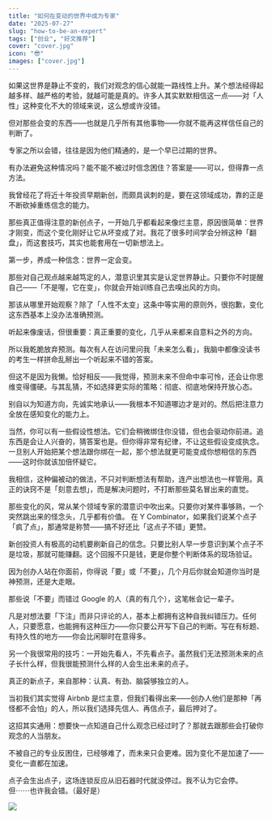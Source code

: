 ```yaml
---
title: "如何在变动的世界中成为专家"
date: "2025-07-27"
slug: "how-to-be-an-expert"
tags: ["创业", "好文推荐"]
cover: "cover.jpg"
icon: "😎"
images: ["cover.jpg"]
---
```

如果这世界是静止不变的，我们对观念的信心就能一路线性上升。某个想法经得起越多样、越严格的考验，就越可能是真的。许多人其实默默相信这一点——对「人性」这种变化不大的领域来说，这么想或许没错。



但对那些会变的东西——也就是几乎所有其他事物——你就不能再这样信任自己的判断了。



专家之所以会错，往往是因为他们精通的，是一个早已过期的世界。



有办法避免这种情况吗？能不能不被过时信念困住？答案是——可以，但得靠一点方法。



我曾经花了将近十年投资早期新创，而颇具讽刺的是，要在这领域成功，靠的正是不断砍掉重练信念的能力。



那些真正值得注意的新创点子，一开始几乎都看起来像烂主意，原因很简单：世界才刚变，而这个变化刚好让它从坏变成了对。我花了很多时间学会分辨这种「翻盘」，而这套技巧，其实也能套用在一切新想法上。



第一步，养成一种信念：世界一定会变。



那些对自己观点越来越笃定的人，潜意识里其实是认定世界静止。只要你不时提醒自己——「不是喔，它在变」，你就会开始训练自己去嗅出风的方向。



那该从哪里开始观察？除了「人性不太变」这条中等实用的原则外，很抱歉，变化这东西基本上没办法准确预测。



听起来像废话，但很重要：真正重要的变化，几乎从来都来自意料之外的方向。



所以我乾脆放弃预测。每次有人在访问里问我「未来怎么看」，我脑中都像没读书的考生一样拼命乱掰出一个听起来不错的答案。



但这不是因为我懒。恰好相反——我觉得，预测未来不但命中率可怜，还会让你思维变得僵硬。与其乱猜，不如选择更实际的策略：彻底、彻底地保持开放心态。



别自以为知道方向，先诚实地承认——我根本不知道哪边才是对的。然后把注意力全放在感知变化的能力上。



当然，你可以有一些假设性想法。它们会稍微绑住你没错，但也会驱动你前进。追东西是会让人兴奋的，猜答案也是。但你得非常有纪律，不让这些假设变成执念。
一旦别人开始把某个想法跟你绑在一起，那个想法就更可能变成你想相信的东西——这时你就该加倍怀疑它。



我相信，这种偏被动的做法，不只对判断想法有帮助，连产出想法也一样管用。真正的诀窍不是「刻意去想」，而是解决问题时，不打断那些莫名冒出来的直觉。



那些变化的风，常从某个领域专家的潜意识中吹出来。只要你对某件事够熟，一个突然跳出来的怪念头，几乎都有价值。
在 Y Combinator，如果我们说某个点子「疯了点」，那通常是称赞——搞不好还比「这点子不错」更赞。



新创投资人有极高的动机要刷新自己的信念。只要比别人早一步意识到某个点子不是垃圾，那就可能赚翻。这个回报不只是钱，更是你整个判断体系的现场验证。



因为创办人站在你面前，你得说「要」或「不要」，几个月后你就会知道你当时是神预测，还是大走眼。



那些说「不要」而错过 Google 的人（真的有几个），这笔帐会记一辈子。



凡是对想法要「下注」而非只评论的人，基本上都拥有这种自我纠错压力。任何人，只要愿意，也能拥有这种压力——你只要公开写下自己的判断。写在有标题、有持久性的地方——你会比闲聊时在意得多。



另一个我很常用的技巧：一开始先看人，不先看点子。虽然我们无法预测未来的点子长什么样，但我很能预测什么样的人会生出未来的点子。



真正的新点子，来自那种：认真、有劲、脑袋够独立的人。



当初我们其实觉得 Airbnb 是烂主意，但我们看得出来——创办人他们是那种「再怪都不会怕」的人，所以我们选择先信人、再信点子，最后押对了。



这招其实通用：想要快一点知道自己什么观念已经过时了？那就去跟那些会打破你观念的人当朋友。



不被自己的专业反困住，已经够难了，而未来只会更难。因为变化不是加速了——变化一直都在加速。



点子会生出点子，这场连锁反应从旧石器时代就没停过。我不认为它会停。
但⋯⋯也许我会错。（最好是）




![](https://prod-files-secure.s3.us-west-2.amazonaws.com/112d0858-5090-4d34-a606-b75eb8d65fd2/46476355-9cf3-4e99-9b7a-3531bc426380/1000202064.png?X-Amz-Algorithm=AWS4-HMAC-SHA256&X-Amz-Content-Sha256=UNSIGNED-PAYLOAD&X-Amz-Credential=ASIAZI2LB466QYING4A7%2F20250802%2Fus-west-2%2Fs3%2Faws4_request&X-Amz-Date=20250802T105321Z&X-Amz-Expires=3600&X-Amz-Security-Token=IQoJb3JpZ2luX2VjENn%2F%2F%2F%2F%2F%2F%2F%2F%2F%2FwEaCXVzLXdlc3QtMiJHMEUCIDM2MfgiyRdoGUPEai9uuzyGlvpUr60j8u%2FtJfMXnJ%2BtAiEAis5o0AgQPIfBi9nLRWDu%2Bmxtf8qJeeGiN%2BepI4XDNvkq%2FwMIEhAAGgw2Mzc0MjMxODM4MDUiDKIGWCiZPgk%2BUP1OWircA4fyiEoAm5hq6i5lBTvxL4N%2FdUdqP3k1qJukZ9H3x%2FCKoQzDGlpGZyuDMMe2VYHdbAcamBI49cjjPnuUbauicoB4n7PoLEHBv6zJOWI5Fn7shT67EiiBx1Tnlg21WsWDQy2xHSQFf%2FfDtCkx3W2Rx2dH4ubkh34zd4PUmOcJJrzdC9vHYQbk6eANkrpgSs%2BLhJc9t14L38g%2BIq4No0xEZ7%2Fx2WQt5NiLsqfA15eYUT8nN6r9jY1YhA8Dett6vGEmaIniE9F4JdBxRRxM4B9NX8V4moTti7isOJ%2FJI2cdtx7fE3BZoYmgei0eW6q0ElWhIOCh0lcvLQb4AheQ94Q0H6EYRf6T%2BWMgShsDKQU5Sr3gnXnoVKKfZ6uWuGUJX%2FBE1iZpqWCJjruZoD5UKgwfYLxk%2FYaWQBqivJFvBidHGI6XIUBt8OpaSNogx0KXKNovc7Gl3tctC9m3heCoDmN9SjiBTq%2FwMs4rhfm1VEeaIe3aIq5nkc8YaOyk9UUKv460%2Fyt0mpvyWy9S%2BQLqsgaXFc4Q0%2BQ6SBrVnfRwUzzLWgpA9gN5MqROWgN%2B%2Bxn9iXUy8Vc9wsmI82TksdsZyfWEhgobRwG5ZdsVbXbcN1eYo4P3dIywZEYYKxFv79yKMOymt8QGOqUBkdPwbSxMpyDBvIdmkNm7aV7kZb0isvN9n%2BglO9ZZo5QB9UXwolNHMTO9ZQnpTi81XXhzycH8oh4t69ok%2BHqnmWJiCk3gjOnjO5bq9HdqW14Lu%2FJxSWpcwErppUrKv2xaTxpC8zkTefByU1n91yrRRy897hK%2FnekkkP01G6NYH3WS7Phr4E8v%2BDcfCG8S8No3hl64xhLg2jIyTa6RBZRqs2DrpG71&X-Amz-Signature=0903d2c1722fb044a4e5d6577869e774306fa12113717a68b6b7987d2c6958ad&X-Amz-SignedHeaders=host&x-amz-checksum-mode=ENABLED&x-id=GetObject)

